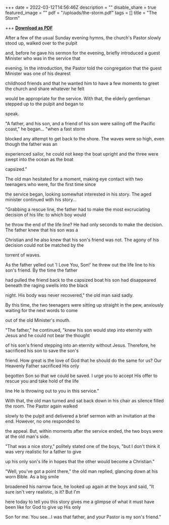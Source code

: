 +++
date = 2022-03-12T14:56:46Z
description = ""
disable_share = true
featured_image = ""
pdf = "/uploads/the-storm.pdf"
tags = []
title = "The Storm"

+++
[**Download as PDF**](/uploads/the-storm.pdf)

After a few of the usual Sunday evening hymns, the church's Pastor slowly stood up, walked over to the pulpit

and, before he gave his sermon for the evening, briefly introduced a guest Minister who was in the service that

evening. In the introduction, the Pastor told the congregation that the guest Minister was one of his dearest

childhood friends and that he wanted him to have a few moments to greet the church and share whatever he felt

would be appropriate for the service. With that, the elderly gentleman stepped up to the pulpit and began to

speak.

"A father, and his son, and a friend of his son were sailing off the Pacific coast," he began... "when a fast storm

blocked any attempt to get back to the shore. The waves were so high, even though the father was an

experienced sailor, he could not keep the boat upright and the three were swept into the ocean as the boat

capsized."

The old man hesitated for a moment, making eye contact with two teenagers who were, for the first time since

the service began, looking somewhat interested in his story. The aged minister continued with his story...

"Grabbing a rescue line, the father had to make the most excruciating decision of his life: to which boy would

he throw the end of the life line? He had only seconds to make the decision. The father knew that his son was a

Christian and he also knew that his son's friend was not. The agony of his decision could not be matched by the

torrent of waves.

As the father yelled out 'I Love You, Son!' he threw out the life line to his son's friend. By the time the father

had pulled the friend back to the capsized boat his son had disappeared beneath the raging swells into the black

night. His body was never recovered," the old man said sadly.

By this time, the two teenagers were sitting up straight in the pew, anxiously waiting for the next words to come

out of the old Minister's mouth.

"The father," he continued, "knew his son would step into eternity with Jesus and he could not bear the thought

of his son's friend stepping into an eternity without Jesus. Therefore, he sacrificed his son to save the son's

friend. How great is the love of God that he should do the same for us? Our Heavenly Father sacrificed His only

begotten Son so that we could be saved. I urge you to accept His offer to rescue you and take hold of the life

line He is throwing out to you in this service."

With that, the old man turned and sat back down in his chair as silence filled the room. The Pastor again walked

slowly to the pulpit and delivered a brief sermon with an invitation at the end. However, no one responded to

the appeal. But, within moments after the service ended, the two boys were at the old man's side.

"That was a nice story," politely stated one of the boys, "but I don't think it was very realistic for a father to give

up his only son's life in hopes that the other would become a Christian."

"Well, you've got a point there," the old man replied, glancing down at his worn Bible. As a big smile

broadened his narrow face, he looked up again at the boys and said, "It sure isn't very realistic, is it? But I'm

here today to tell you this story gives me a glimpse of what it must have been like for God to give up His only

Son for me. You see...I was that father, and your Pastor is my son's friend."